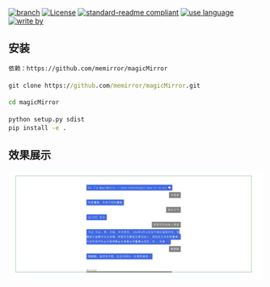 [![branch](https://img.shields.io/badge/branch-master-brightgreen.svg)](https://github.com/memirror/mmflask)
[![License](https://img.shields.io/badge/license-MIT-blue.svg)](https://github.com/memirror/mmflask)
[![standard-readme compliant](https://img.shields.io/badge/readme%20style-standard-brightgreen.svg?style=flat-square)](https://github.com/memirror/mmflask)
[![use language](https://img.shields.io/badge/language-python3-orange.svg)](https://github.com/memirror/mmflask)
[![write by](https://jaywcjlove.github.io/sb/lang/chinese.svg)](https://github.com/memirror/mmflask)


## 安装
```cmd
依赖：https://github.com/memirror/magicMirror

git clone https://github.com/memirror/magicMirror.git

cd magicMirror

python setup.py sdist
pip install -e .
```

## 效果展示
![mm_qa](assets/pic/mm.png)
